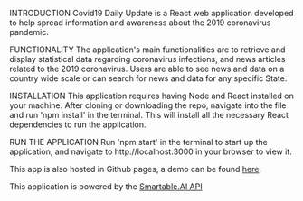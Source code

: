 INTRODUCTION
Covid19 Daily Update is a React web application developed to help spread information and awareness about the 2019 coronavirus pandemic.

FUNCTIONALITY
The application's main functionalities are to retrieve and display statistical data regarding coronavirus infections, and news articles related to the 2019 coronavirus. Users are able to see news and data on a country wide scale or can search for news and data for any specific State.

INSTALLATION
This application requires having Node and React installed on your machine. After cloning or downloading the repo, navigate into the file and run 'npm install' in the terminal. This will install all the necessary React dependencies to run the application.

RUN THE APPLICATION
Run 'npm start' in the terminal to start up the application, and navigate to http://localhost:3000 in your browser to view it.

This app is also hosted in Github pages, a demo can be found [here](https://dren39.github.io/covid19-updater-app/).

This application is powered by the [Smartable.AI API](https://developer.smartable.ai/api-details#api=coronavirus)